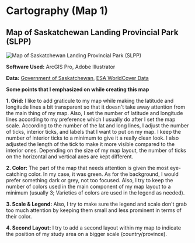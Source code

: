 # Cartography (Map 1)







## Map of Saskatchewan Landing Provincial Park (SLPP)

![Map of Saskatchewan Landing Provincial Park (SLPP)](https://github.com/user-attachments/assets/06ddbd08-e806-4303-8719-2673fa8d463a)



**Software Used:** ArcGIS Pro, Adobe Illustrator

**Data:** [Government of Saskatchewan](https://www.saskatchewan.ca/government/notarized-documents-legislation-maps/maps), [ESA WorldCover Data](esa-worldcover.org/en)



**Some points that I emphasized on while creating this map**

**1. Grid:** I like to add graticule to my map while making the latitude and longitude lines a bit transparent so that it doesn't take away attention from the main thing of my map. Also, I set the number of latitude and longitude lines according to my preference which I usually do after I set the map scale. According to the number of the lat and long lines, I adjust the number of ticks, interior ticks, and labels that I want to put on my map. I keep the number of interior ticks to a minimum to give it a really clean look. I also adjusted the length of the tick to make it more visible compared to the interior ones. Depending on the size of my map layout, the number of ticks on the horizontal and vertical axes are kept different.

**2. Color:** The part of the map that needs attention is given the most eye-catching color. In my case, it was green. As for the background, I would prefer something dark or grey, not too focused. Also, I try to keep the number of colors used in the main component of my map layout to a minimum (usually 3; Varieties of colors are used in the legend as needed).

**3. Scale  & Legend:** Also, I try to make sure the legend and scale don't grab too much attention by keeping them small and less prominent in terms of their color.

**4. Second Layout:** I try to add a second layout within my map to indicate the position of my study area on a bigger scale (country/province).


